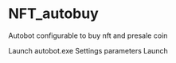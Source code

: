 # NFT_autobuy
Autobot configurable to buy nft and presale coin

Launch autobot.exe
Settings parameters
Launch

